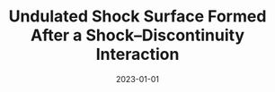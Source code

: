---
title: "Undulated Shock Surface Formed After a Shock–Discontinuity Interaction"
collection: publications
permalink: /publication/Zhou2023
date: 2023-01-01
venue: 'Geophys. Res. Lett.'
paperurl: '/files/papers/2023/Shao_2023 - Flapping Motion Configurations of Geomagnetotail Current Sheet.pdf'
link: 'https://agupubs.onlinelibrary.wiley.com/doi/abs/10.1029/2023GL103848'
citation: '<b>Zhou, Y.</b>, Shen, C., Ji, Y. (2023). Undulated Shock Surface Formed After a Shock–Discontinuity Interaction. Geophys. Res. Lett., 50, e2023GL103848. https://agupubs.onlinelibrary.wiley.com/doi/abs/10.1029/2023GL103848'
---